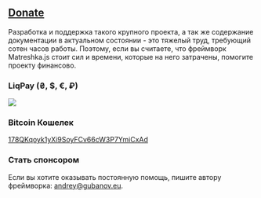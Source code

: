 ## [Donate](#!donate)

Разработка и поддержка такого крупного проекта, а так же содержание документации в актуальном состоянии - это тяжелый труд, требующий сотен часов работы. Поэтому, если вы считаете, что фреймворк Matreshka.js стоит сил и времени, которые на него затрачены, помогите проекту финансово.

### LiqPay (₴, $, €, ₽)

<a href="https://www.liqpay.com/api/3/checkout?data=eyJ2ZXJzaW9uIjozLCJhY3Rpb24iOiJwYXlkb25hdGUiLCJwdWJsaWNfa2V5IjoiaTE1MzAxOTQ4NjA2IiwiYW1vdW50IjoiMjAwIiwiY3VycmVuY3kiOiJVQUgiLCJkZXNjcmlwdGlvbiI6IkRvbmF0ZSIsInR5cGUiOiJkb25hdGUiLCJsYW5ndWFnZSI6ImVuIn0%3D&signature=mvTntsEXOtTvvQE%2FVT8Mej98KmA%3D" target="_blank"><img src="img/liqpay-donate-button.png"></a>

### Bitcoin Кошелек
<a href="bitcoin:178QKqoyk1yXi9SoyFCv66cW3P7YmiCxAd">178QKqoyk1yXi9SoyFCv66cW3P7YmiCxAd</a>

### Стать спонсором
Если вы хотите оказывать постоянную помощь, пишите автору фреймворка:
[andrey@gubanov.eu](mailto:andrey@gubanov.eu).
